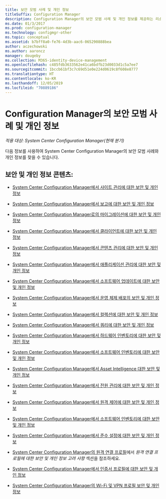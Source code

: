 ```yaml
---
title: 보안 모범 사례 및 개인 정보
titleSuffix: Configuration Manager
description: Configuration Manager의 보안 모범 사례 및 개인 정보를 제공하는 리소스를 찾습니다.
ms.date: 01/3/2017
ms.prod: configuration-manager
ms.technology: configmgr-other
ms.topic: conceptual
ms.assetid: b7bff8a0-fe76-4d3b-aac6-065290888bea
author: aczechowski
ms.author: aaroncz
manager: dougeby
ms.collection: M365-identity-device-management
ms.openlocfilehash: c485fdb3633562e41ca6bdfb23d0033d1c5a7ee7
ms.sourcegitcommit: 1bccb61bf3c7c69d51e0e224d0619c8f608e8777
ms.translationtype: HT
ms.contentlocale: ko-KR
ms.lasthandoff: 12/05/2019
ms.locfileid: "70889186"
---
```

# <a name="security-best-practices-and-privacy-information-for-system-center-configuration-manager"></a>Configuration Manager의 보안 모범 사례 및 개인 정보

*적용 대상: System Center Configuration Manager(현재 분기)*

다음 정보를 사용하여 System Center Configuration Manager의 보안 모범 사례와 개인 정보를 찾을 수 있습니다.  

## <a name="security-and-privacy-content"></a>보안 및 개인 정보 콘텐츠:  

-   [System Center Configuration Manager에서 사이트 관리에 대한 보안 및 개인 정보](../../../core/plan-design/hierarchy/security-and-privacy-for-site-administration.md)  

-   [System Center Configuration Manager에서 보고에 대한 보안 및 개인 정보](../../../core/servers/manage/security-and-privacy-for-reporting.md)  

-   [System Center Configuration Manager로의 마이그레이션에 대한 보안 및 개인 정보](../../../core/migration/security-and-privacy-for-migration.md)  

-   [System Center Configuration Manager에서 클라이언트에 대한 보안 및 개인 정보](../../../core/clients/deploy/plan/security-and-privacy-for-clients.md)  

-   [System Center Configuration Manager에서 콘텐츠 관리에 대한 보안 및 개인 정보](../../../core/plan-design/hierarchy/security-and-privacy-for-content-management.md)  

-   [System Center Configuration Manager에서 애플리케이션 관리에 대한 보안 및 개인 정보](../../../apps/plan-design/security-and-privacy-for-application-management.md)  

-   [System Center Configuration Manager에서 소프트웨어 업데이트에 대한 보안 및 개인 정보](../../../sum/plan-design/security-and-privacy-for-software-updates.md)  

-   [System Center Configuration Manager에서 운영 체제 배포의 보안 및 개인 정보](../../../osd/plan-design/security-and-privacy-for-operating-system-deployment.md)  

-   [System Center Configuration Manager에서 컬렉션에 대한 보안 및 개인 정보](../../../core/clients/manage/collections/security-and-privacy-for-collections.md)  

-   [System Center Configuration Manager에서 쿼리에 대한 보안 및 개인 정보](../../../core/servers/manage/security-and-privacy-for-queries.md)  

-   [System Center Configuration Manager에서 하드웨어 인벤토리에 대한 보안 및 개인 정보](../../../core/clients/manage/inventory/security-and-privacy-for-hardware-inventory.md)  

-   [System Center Configuration Manager에서 소프트웨어 인벤토리에 대한 보안 및 개인 정보](../../../core/clients/manage/inventory/security-and-privacy-for-software-inventory.md)  

-   [System Center Configuration Manager에서 Asset Intelligence 대한 보안 및 개인 정보](../../../core/clients/manage/asset-intelligence/security-and-privacy-for-asset-intelligence.md)  

-   [System Center Configuration Manager에서 전원 관리에 대한 보안 및 개인 정보](../../../core/clients/manage/power/security-and-privacy-for-power-management.md)  

-   [System Center Configuration Manager에서 원격 제어에 대한 보안 및 개인 정보](../../../core/clients/manage/remote-control/security-and-privacy-for-remote-control.md)  

-   [System Center Configuration Manager에서 소프트웨어 인벤토리에 대한 보안 및 개인 정보](../../../core/clients/manage/inventory/security-and-privacy-for-software-inventory.md)  

-   [System Center Configuration Manager에서 준수 설정에 대한 보안 및 개인 정보](../../../compliance/plan-design/security-and-privacy-for-compliance-settings.md)  

-   [System Center Configuration Manager의 원격 연결 프로필](/sccm/compliance/deploy-use/create-remote-connection-profiles)에서 *원격 연결 프로필에 대한 보안 및 개인 정보 고려 사항* 섹션을 참조하세요.  

-   [System Center Configuration Manager에서 인증서 프로필에 대한 보안 및 개인 정보](../../../protect/plan-design/security-and-privacy-for-certificate-profiles.md)  

-   [System Center Configuration Manager의 Wi-Fi 및 VPN 프로필 보안 및 개인 정보](../../../protect/plan-design/security-and-privacy-for-wifi-vpn-profiles.md)  
